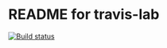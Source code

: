 # README for travis-lab
[![Build status](https://travis-ci.org/jgunatilleke/travislab.svg?master)](https://travis-ci.org/jgunatilleke) 
